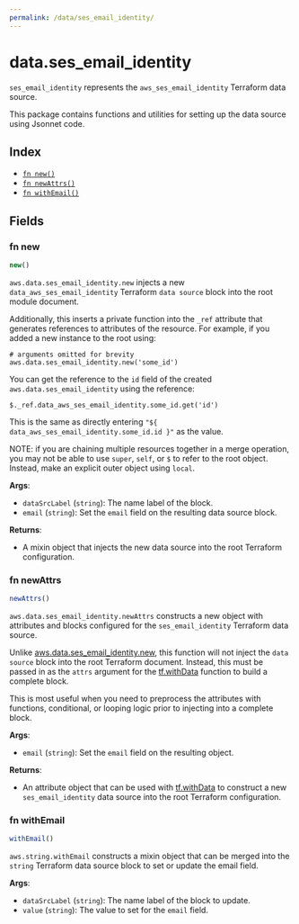 ```yaml
---
permalink: /data/ses_email_identity/
---
```


# data.ses_email_identity

`ses_email_identity` represents the `aws_ses_email_identity` Terraform data source.



This package contains functions and utilities for setting up the data source using Jsonnet code.


## Index

* [`fn new()`](#fn-new)
* [`fn newAttrs()`](#fn-newattrs)
* [`fn withEmail()`](#fn-withemail)

## Fields

### fn new

```ts
new()
```


`aws.data.ses_email_identity.new` injects a new `data_aws_ses_email_identity` Terraform `data source`
block into the root module document.

Additionally, this inserts a private function into the `_ref` attribute that generates references to attributes of the
resource. For example, if you added a new instance to the root using:

    # arguments omitted for brevity
    aws.data.ses_email_identity.new('some_id')

You can get the reference to the `id` field of the created `aws.data.ses_email_identity` using the reference:

    $._ref.data_aws_ses_email_identity.some_id.get('id')

This is the same as directly entering `"${ data_aws_ses_email_identity.some_id.id }"` as the value.

NOTE: if you are chaining multiple resources together in a merge operation, you may not be able to use `super`, `self`,
or `$` to refer to the root object. Instead, make an explicit outer object using `local`.

**Args**:
  - `dataSrcLabel` (`string`): The name label of the block.
  - `email` (`string`): Set the `email` field on the resulting data source block.

**Returns**:
- A mixin object that injects the new data source into the root Terraform configuration.


### fn newAttrs

```ts
newAttrs()
```


`aws.data.ses_email_identity.newAttrs` constructs a new object with attributes and blocks configured for the `ses_email_identity`
Terraform data source.

Unlike [aws.data.ses_email_identity.new](#fn-new), this function will not inject the `data source`
block into the root Terraform document. Instead, this must be passed in as the `attrs` argument for the
[tf.withData](https://github.com/tf-libsonnet/core/tree/main/docs#fn-withdata) function to build a complete block.

This is most useful when you need to preprocess the attributes with functions, conditional, or looping logic prior to
injecting into a complete block.

**Args**:
  - `email` (`string`): Set the `email` field on the resulting object.

**Returns**:
  - An attribute object that can be used with [tf.withData](https://github.com/tf-libsonnet/core/tree/main/docs#fn-withdata) to construct a new `ses_email_identity` data source into the root Terraform configuration.


### fn withEmail

```ts
withEmail()
```

`aws.string.withEmail` constructs a mixin object that can be merged into the `string`
Terraform data source block to set or update the email field.



**Args**:
  - `dataSrcLabel` (`string`): The name label of the block to update.
  - `value` (`string`): The value to set for the `email` field.
